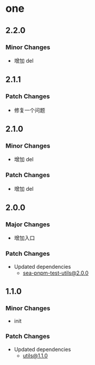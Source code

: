 # one

## 2.2.0

### Minor Changes

- 增加 del

## 2.1.1

### Patch Changes

- 修复一个问题

## 2.1.0

### Minor Changes

- 增加 del

### Patch Changes

- 增加 del

## 2.0.0

### Major Changes

- 增加入口

### Patch Changes

- Updated dependencies
  - sea-pnpm-test-utils@2.0.0

## 1.1.0

### Minor Changes

- init

### Patch Changes

- Updated dependencies
  - utils@1.1.0
